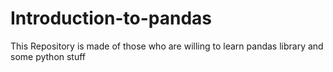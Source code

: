 # Introduction-to-pandas
This Repository is made of those who are willing to learn pandas library and some python stuff
